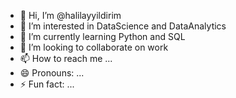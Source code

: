 - 👋 Hi, I’m @halilayyildirim
- 👀 I’m interested in DataScience and DataAnalytics
- 🌱 I’m currently learning Python and SQL
- 💞️ I’m looking to collaborate on work
- 📫 How to reach me ...
- 😄 Pronouns: ...
- ⚡ Fun fact: ...

<!---
halilayyildirim/halilayyildirim is a ✨ special ✨ repository because its `README.md` (this file) appears on your GitHub profile.
You can click the Preview link to take a look at your changes.
--->
